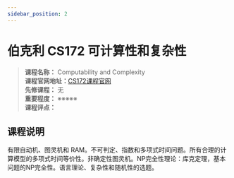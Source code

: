 ```yaml
---
sidebar_position: 2
---
```


# 伯克利 CS172 可计算性和复杂性




>**课程名称：** Computability and Complexity    
**课程官网地址：**[CS172课程官网](https://www2.eecs.berkeley.edu/Courses/CS172/)    
**先修课程：** 无  
**重要程度：** ※※※※※  
**课程评点：** 

## 课程说明
有限自动机、图灵机和 RAM。不可判定、指数和多项式时间问题。所有合理的计算模型的多项式时间等价性。非确定性图灵机。NP完全性理论：库克定理，基本问题的NP完全性。语言理论、复杂性和随机性的选题。


<Comment></Comment>
